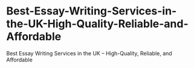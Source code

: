 # Best-Essay-Writing-Services-in-the-UK-High-Quality-Reliable-and-Affordable
Best Essay Writing Services in the UK – High-Quality, Reliable, and Affordable
